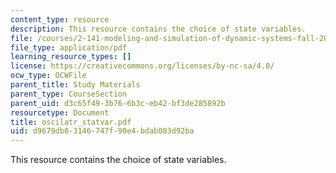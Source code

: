 ```yaml
---
content_type: resource
description: This resource contains the choice of state variables.
file: /courses/2-141-modeling-and-simulation-of-dynamic-systems-fall-2006/d9679db03146747f90e4bdab083d92ba_oscilatr_statvar.pdf
file_type: application/pdf
learning_resource_types: []
license: https://creativecommons.org/licenses/by-nc-sa/4.0/
ocw_type: OCWFile
parent_title: Study Materials
parent_type: CourseSection
parent_uid: d3c65f49-3b76-6b3c-eb42-bf3de285892b
resourcetype: Document
title: oscilatr_statvar.pdf
uid: d9679db0-3146-747f-90e4-bdab083d92ba
---
```

This resource contains the choice of state variables.